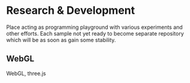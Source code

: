 # Research & Development

Place acting as programming playground with various experiments and other efforts. Each sample not yet ready to become separate repository which will be as soon as gain some stability.

## WebGL
WebGL, three.js
